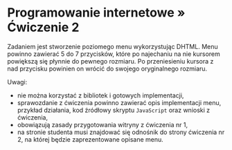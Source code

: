 # Programowanie internetowe &raquo; Ćwiczenie 2

Zadaniem jest stworzenie poziomego menu wykorzystując DHTML. Menu powinno
zawierać 5 do 7 przycisków, które po najechaniu na nie kursorem powiększą się
płynnie do pewnego rozmiaru. Po przeniesieniu kursora z nad przycisku powinien
on wrócić do swojego oryginalnego rozmiaru.

Uwagi:

* nie można korzystać z bibliotek i gotowych implementacji,
* sprawozdanie z ćwiczenia powinno zawierać opis implementacji menu, przykład
  działania, kod źródłowy skryptu `JavaScript` oraz wnioski z ćwiczenia,
* obowiązują zasady przygotowania witryny z ćwiczenia nr 1,
* na stronie studenta musi znajdować się odnośnik do strony ćwiczenia nr 2, na
  której będzie zaprezentowane opisane menu.
